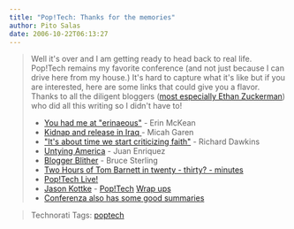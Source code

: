 ```yaml
---
title: "Pop!Tech: Thanks for the memories"
author: Pito Salas
date: 2006-10-22T06:13:27
---
```



>
> Well it's over and I am getting ready to head back to real life. Pop!Tech
> remains my favorite conference (and not just because I can drive here from
> my house.) It's hard to capture what it's like but if you are interested,
> here are some links that could give you a flavor. Thanks to all the diligent
> bloggers ([most especially Ethan
> Zuckerman](<http://www.ethanzuckerman.com/blog/>)) who did all this writing
> so I didn't have to!
>
>   * [You had me at
> "erinaeous"](<http://www.ethanzuckerman.com/blog/?p=1058>) - Erin McKean
>   * [Kidnap and release in Iraq
> ](<http://www.ethanzuckerman.com/blog/?p=1057>) - Micah Garen
>   * ["It's about time we start criticizing
> faith"](<http://www.ethanzuckerman.com/blog/?p=1056>) - Richard Dawkins
>   * [Untying America](<http://www.ethanzuckerman.com/blog/?p=1051>) - Juan
> Enriquez
>   * [Blogger Blither](<http://www.ethanzuckerman.com/blog/?p=1048>) - Bruce
> Sterling
>   * [Two Hours of Tom Barnett in twenty - thirty? -
> minutes](<http://www.ethanzuckerman.com/blog/?p=1054>)
>   * [Pop!Tech Live!](<http://live.poptech.org/>)
>   * [Jason Kottke](<http://www.kottke.org/>) -
> [Pop!Tech](<http://www.kottke.org/06/10/poptech-day-2-wrapup>) [Wrap
> ups](<http://www.kottke.org/06/10/poptech-day-1-wrapup>)
>   * [Conferenza also has some good
> summaries](<http://conferenzablog.typepad.com/conferenza/>)
>

>
> Technorati Tags: [poptech](<http://technorati.com/tag/poptech>)


